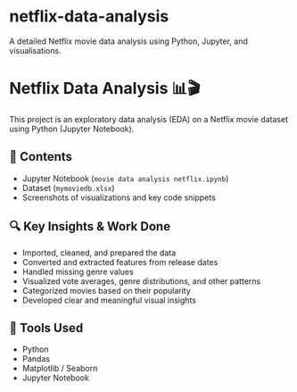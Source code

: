 # netflix-data-analysis
A detailed Netflix movie data analysis using Python, Jupyter, and visualisations.
# Netflix Data Analysis 📊🎬

This project is an exploratory data analysis (EDA) on a Netflix movie dataset using Python (Jupyter Notebook).

## 📂 Contents
- Jupyter Notebook (`movie data analysis netflix.ipynb`)
- Dataset (`mymoviedb.xlsx`)
- Screenshots of visualizations and key code snippets

## 🔍 Key Insights & Work Done
- Imported, cleaned, and prepared the data
- Converted and extracted features from release dates
- Handled missing genre values
- Visualized vote averages, genre distributions, and other patterns
- Categorized movies based on their popularity
- Developed clear and meaningful visual insights

## 🚀 Tools Used
- Python
- Pandas
- Matplotlib / Seaborn
- Jupyter Notebook
